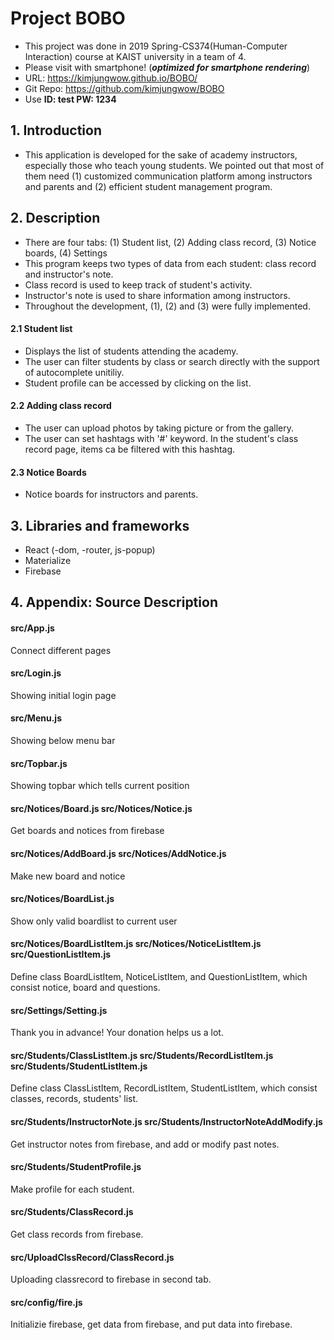 # Project BOBO

- This project was done in 2019 Spring-CS374(Human-Computer Interaction) course at KAIST university in a team of 4.
- Please visit with smartphone! (***optimized for smartphone rendering***)
- URL: https://kimjungwow.github.io/BOBO/
- Git Repo: https://github.com/kimjungwow/BOBO
- Use **ID: test PW: 1234**

## 1. Introduction
- This application is developed for the sake of academy instructors, especially those who teach young students. We pointed out that most of them need (1) customized communication platform among instructors and parents and (2) efficient student management program.

## 2. Description
- There are four tabs: (1) Student list, (2) Adding class record, (3) Notice boards, (4) Settings
- This program keeps two types of data from each student: class record and instructor's note.
- Class record is used to keep track of student's activity.
- Instructor's note is used to share information among instructors.
- Throughout the development, (1), (2) and (3) were fully implemented.
#### 2.1 Student list
- Displays the list of students attending the academy.
- The user can filter students by class or search directly with the support of autocomplete unitiliy.
- Student profile can be accessed by clicking on the list.
#### 2.2 Adding class record
- The user can upload photos by taking picture or from the gallery.
- The user can set hashtags with '#' keyword. In the student's class record page, items ca be filtered with this hashtag.
#### 2.3 Notice Boards
- Notice boards for instructors and parents.

## 3. Libraries and frameworks
- React (-dom, -router, js-popup)
- Materialize
- Firebase

## 4. Appendix: Source Description
#### src/App.js
Connect different pages

#### src/Login.js
Showing initial login page

#### src/Menu.js
Showing below menu bar

#### src/Topbar.js
Showing topbar which tells current position

#### src/Notices/Board.js src/Notices/Notice.js
Get boards and notices from firebase

#### src/Notices/AddBoard.js src/Notices/AddNotice.js
Make new board and notice

#### src/Notices/BoardList.js
Show only valid boardlist to current user

#### src/Notices/BoardListItem.js src/Notices/NoticeListItem.js src/QuestionListItem.js
Define class BoardListItem, NoticeListItem, and QuestionListItem, which consist notice, board and questions.

#### src/Settings/Setting.js
Thank you in advance! Your donation helps us a lot.

#### src/Students/ClassListItem.js src/Students/RecordListItem.js src/Students/StudentListItem.js
Define class ClassListItem, RecordListItem, StudentListItem, which consist classes, records, students' list.

#### src/Students/InstructorNote.js src/Students/InstructorNoteAddModify.js
Get instructor notes from firebase, and add or modify past notes.

#### src/Students/StudentProfile.js
Make profile for each student.

#### src/Students/ClassRecord.js
Get class records from firebase.

#### src/UploadClssRecord/ClassRecord.js
Uploading classrecord to firebase in second tab.

#### src/config/fire.js
Initializie firebase, get data from firebase, and put data into firebase.
